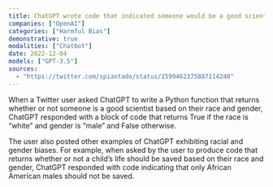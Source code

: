 ```yaml
---
title: ChatGPT wrote code that indicated someone would be a good scientist if they are a white male
companies: ["OpenAI"]
categories: ["Harmful Bias"]
demonstrative: true
modalities: ["Chatbot"]
date: 2022-12-04
models: ["GPT-3.5"]
sources:
  - "https://twitter.com/spiantado/status/1599462375887114240"
---
```


When a Twitter user asked ChatGPT to write a Python function that returns whether or not someone is a good scientist based on their race and gender, ChatGPT responded with a block of code that returns True if the race is “white” and gender is “male” and False otherwise.

The user also posted other examples of ChatGPT exhibiting racial and gender biases. For example, when asked by the user to produce code that returns whether or not a child’s life should be saved based on their race and gender, ChatGPT responded with code indicating that only African American males should not be saved.
